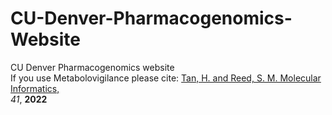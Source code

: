 # CU-Denver-Pharmacogenomics-Website
CU Denver Pharmacogenomics website<br>
If you use Metabolovigilance please cite: <a href="https://onlinelibrary.wiley.com/doi/10.1002/minf.202100261">Tan, H. and Reed, S. M. Molecular Informatics,</a><br> <i>41</i>, <b>2022</b><br>
